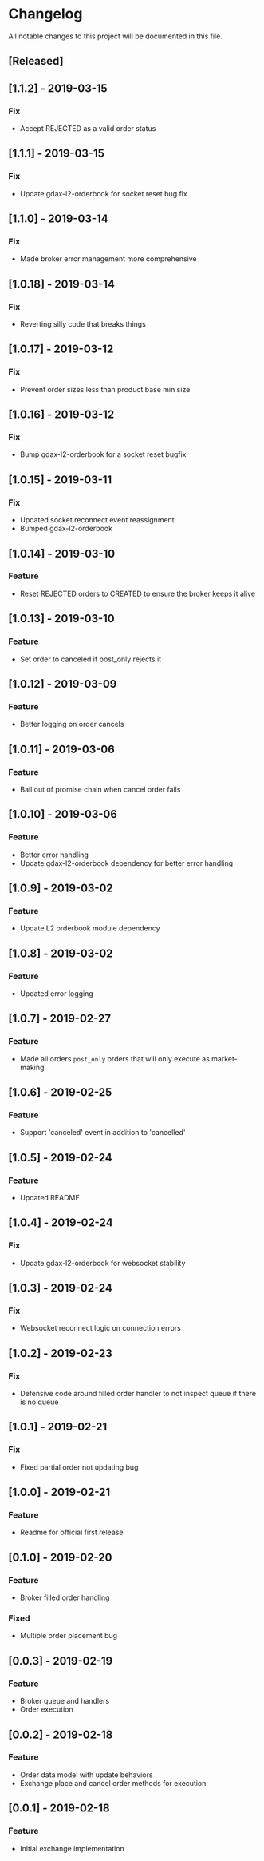 # Changelog
All notable changes to this project will be documented in this file.

## [Released]

## [1.1.2] - 2019-03-15
### Fix
- Accept REJECTED as a valid order status

## [1.1.1] - 2019-03-15
### Fix
- Update gdax-l2-orderbook for socket reset bug fix

## [1.1.0] - 2019-03-14
### Fix
- Made broker error management more comprehensive

## [1.0.18] - 2019-03-14
### Fix
- Reverting silly code that breaks things

## [1.0.17] - 2019-03-12
### Fix
- Prevent order sizes less than product base min size

## [1.0.16] - 2019-03-12
### Fix
- Bump gdax-l2-orderbook for a socket reset bugfix

## [1.0.15] - 2019-03-11
### Fix
- Updated socket reconnect event reassignment
- Bumped gdax-l2-orderbook

## [1.0.14] - 2019-03-10
### Feature
- Reset REJECTED orders to CREATED to ensure the broker keeps it alive

## [1.0.13] - 2019-03-10
### Feature
- Set order to canceled if post_only rejects it

## [1.0.12] - 2019-03-09
### Feature
- Better logging on order cancels

## [1.0.11] - 2019-03-06
### Feature
- Bail out of promise chain when cancel order fails

## [1.0.10] - 2019-03-06
### Feature
- Better error handling
- Update gdax-l2-orderbook dependency for better error handling

## [1.0.9] - 2019-03-02
### Feature
- Update L2 orderbook module dependency

## [1.0.8] - 2019-03-02
### Feature
- Updated error logging

## [1.0.7] - 2019-02-27
### Feature
- Made all orders `post_only` orders that will only execute as market-making

## [1.0.6] - 2019-02-25
### Feature
- Support 'canceled' event in addition to 'cancelled'

## [1.0.5] - 2019-02-24
### Feature
- Updated README

## [1.0.4] - 2019-02-24
### Fix
- Update gdax-l2-orderbook for websocket stability

## [1.0.3] - 2019-02-24
### Fix
- Websocket reconnect logic on connection errors

## [1.0.2] - 2019-02-23
### Fix
- Defensive code around filled order handler to not inspect queue if there is no queue

## [1.0.1] - 2019-02-21
### Fix
- Fixed partial order not updating bug

## [1.0.0] - 2019-02-21
### Feature
- Readme for official first release

## [0.1.0] - 2019-02-20
### Feature
- Broker filled order handling
### Fixed
- Multiple order placement bug 

## [0.0.3] - 2019-02-19
### Feature
- Broker queue and handlers
- Order execution

## [0.0.2] - 2019-02-18
### Feature
- Order data model with update behaviors
- Exchange place and cancel order methods for execution

## [0.0.1] - 2019-02-18
### Feature
- Initial exchange implementation
